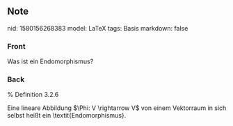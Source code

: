 ## Note
nid: 1580156268383
model: LaTeX
tags: Basis
markdown: false

### Front
Was ist ein Endomorphismus?

### Back
% Definition 3.2.6<div>
</div><div>Eine lineare Abbildung $\Phi: V \rightarrow V$ von einem Vektorraum in sich selbst heißt ein \textit{Endomorphismus}.
</div><div>
</div>
